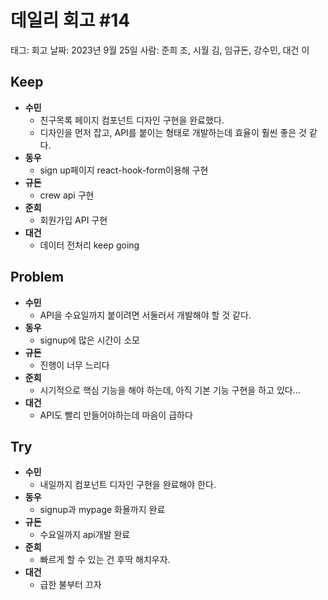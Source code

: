# 데일리 회고 #14

태그: 회고
날짜: 2023년 9월 25일
사람: 준희 조, 시월 김, 임규돈, 강수민, 대건 이

## Keep

- **수민**
    - 친구목록 페이지 컴포넌트 디자인 구현을 완료했다.
    - 디자인을 먼저 잡고, API를 붙이는 형태로 개발하는데 효율이 훨씬 좋은 것 같다.
- **동우**
    - sign up페이지 react-hook-form이용해 구현
- **규돈**
    - crew api 구현
- **준희**
    - 회원가입 API 구현
- **대건**
    - 데이터 전처리 keep going

## Problem

- **수민**
    - API을 수요일까지 붙이려면 서둘러서 개발해야 할 것 같다.
- **동우**
    - signup에 많은 시간이 소모
- **규돈**
    - 진행이 너무 느리다
- **준희**
    - 시기적으로 핵심 기능을 해야 하는데, 아직 기본 기능 구현을 하고 있다…
- **대건**
    - API도 빨리 만들어야하는데 마음이 급하다

## Try

- **수민**
    - 내일까지 컴포넌트 디자인 구현을 완료해야 한다.
- **동우**
    - signup과 mypage 화욜까지 완료
- **규돈**
    - 수요일까지 api개발 완료
- **준희**
    - 빠르게 할 수 있는 건 후딱 해치우자.
- **대건**
    - 급한 불부터 끄자
